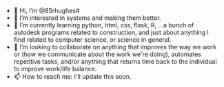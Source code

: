 - 👋 Hi, I’m @85rhughes#
- 👀 I’m interested in systems and making them better.
- 🌱 I’m currently learning python, html, css, flask, R, ...a bunch of autodesk programs related to construction, and just about anything I find related to computer science, or science in general.
- 💞️ I’m looking to collaborate on anything that improves the way we work or (how we communicate about the work we're doing), automates repetitive tasks, and/or anything that returns time back to the individual to improve work/life balance.
- 📫 How to reach me: I'll update this soon.

<!---
85rhughes/85rhughes is a ✨ special ✨ repository because its `README.md` (this file) appears on your GitHub profile.
You can click the Preview link to take a look at your changes.
--->
